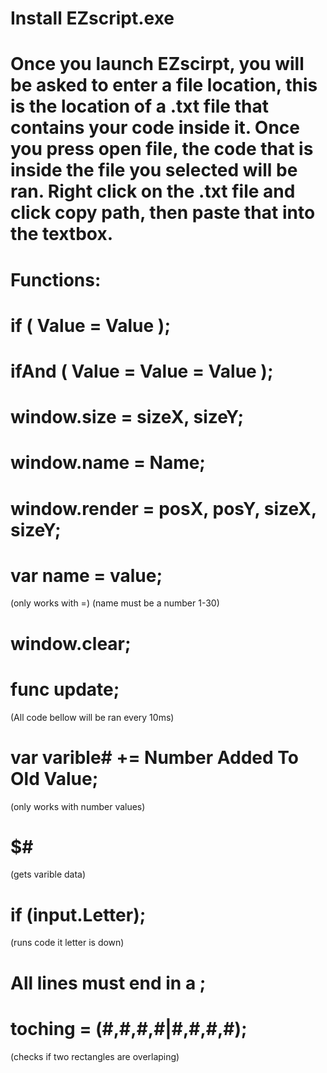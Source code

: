 # Install EZscript.exe
#
# Once you launch EZscirpt, you will be asked to enter a file location, this is the location of a .txt file that contains your code inside it. Once you press open file, the code that is inside the file you selected will be ran. Right click on the .txt file and click copy path, then paste that into the textbox.
#
# Functions:
# if ( Value = Value );
# ifAnd ( Value = Value = Value );

# window.size = sizeX, sizeY;
# window.name = Name;
# window.render = posX, posY, sizeX, sizeY;
# var name = value;
(only works with =)
(name must be a number 1-30)
# window.clear;
# func update;
(All code bellow will be ran every 10ms)
# var varible# += Number Added To Old Value; 
(only works with number values)
# $#
(gets varible data)
# if (input.Letter);
(runs code it letter is down)
#
#
# All lines must end in a ;
# toching = (#,#,#,#|#,#,#,#);
(checks if two rectangles are overlaping)
